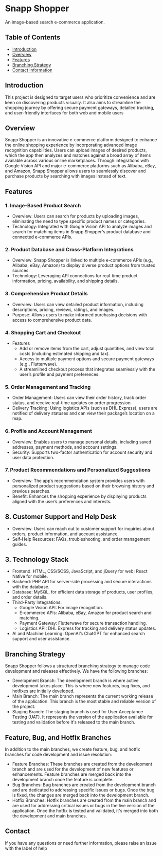 # Snapp Shopper

An image-based search e-commerce application.

## Table of Contents
- [Introduction](#introduction)
- [Overview](#overview)
- [Features](#feature)
- [Branching Strategy](#branching-strategy)
- [Contact Information](#contact)

## Introduction
This project is designed to target users who prioritize convenience and are keen on discovering products visually. It also aims to streamline the shopping journey by offering secure payment gateways, detailed tracking, and user-friendly interfaces for both web and mobile users

## Overview
Snapp Shopper is an innovative e-commerce platform designed to enhance the online shopping experience by incorporating advanced image recognition capabilities. Users can upload images of desired products, which the app then analyzes and matches against a broad array of items available across various online marketplaces. Through integrations with Google Vision API and major e-commerce platforms such as Alibaba, eBay, and Amazon, Snapp Shopper allows users to seamlessly discover and purchase products by searching with images instead of text.

## Features
### 1. Image-Based Product Search
- Overview: Users can search for products by uploading images, eliminating the need to type specific product names or categories.
- Technology: Integrated with Google Vision API to analyze images and search for matching items in Snapp Shopper's product database and connected e-commerce APIs.
### 2. Product Database and Cross-Platform Integrations
- Overview: Snapp Shopper is linked to multiple e-commerce APIs (e.g., Alibaba, eBay, Amazon) to display diverse product options from trusted sources.
- Technology: Leveraging API connections for real-time product information, pricing, availability, and shipping details.
### 3. Comprehensive Product Details
- Overview: Users can view detailed product information, including descriptions, pricing, reviews, ratings, and images.
- Purpose: Allows users to make informed purchasing decisions with access to comprehensive product data.
### 4. Shopping Cart and Checkout
- Features
  - Add or remove items from the cart, adjust quantities, and view total costs (including estimated shipping and tax).
  - Access to multiple payment options and secure payment gateways (e.g., Flutterwave).
  - A streamlined checkout process that integrates seamlessly with the user’s profile and payment preferences. 
### 5. Order Management and Tracking
- Order Management: Users can view their order history, track order status, and receive real-time updates on order progression.
- Delivery Tracking: Using logistics APIs (such as DHL Express), users are notified of delivery statuses and can view their package’s location on a map.
### 6. Profile and Account Management
- Overview: Enables users to manage personal details, including saved addresses, payment methods, and account settings.
- Security: Supports two-factor authentication for account security and user data protection.
### 7. Product Recommendations and Personalized Suggestions
- Overview: The app’s recommendation system provides users with personalized product suggestions based on their browsing history and previous searches.
- Benefit: Enhances the shopping experience by displaying products aligned with the user’s preferences and interests.
## 8. Customer Support and Help Desk
- Overview: Users can reach out to customer support for inquiries about orders, product information, and account assistance.
- Self-Help Resources: FAQs, troubleshooting, and order management guides.
## 3. Technology Stack
- Frontend: HTML, CSS/SCSS, JavaScript, and jQuery for web; React Native for mobile.
- Backend: PHP API for server-side processing and secure interactions with the database.
- Database: MySQL, for efficient data storage of products, user profiles, and order details.
- Third-Party Integrations:
  - Google Vision API: For image recognition.
  - E-commerce APIs: Alibaba, eBay, Amazon for product search and matching.
  - Payment Gateway: Flutterwave for secure transaction handling.
  - Logistics API: DHL Express for tracking and delivery status updates.
- AI and Machine Learning: OpenAI’s ChatGPT for enhanced search support and user assistance.

## Branching Strategy
Snapp Shopper follows a structured branching strategy to manage code development and releases effectively. We have the following branches:
- Development Branch: The development branch is where active development takes place. This is where new features, bug fixes, and hotfixes are initially developed.
- Main Branch: The main branch represents the current working release of the application. This branch is the most stable and reliable version of the project.
- Staging Branch: The staging branch is used for User Acceptance Testing (UAT). It represents the version of the application available for testing and validation before it's released to the main branch.

## Feature, Bug, and Hotfix Branches
In addition to the main branches, we create feature, bug, and hotfix branches for code development and issue resolution:
- Feature Branches: These branches are created from the development branch and are used for the development of new features or enhancements. Feature branches are merged back into the development branch once the feature is complete.
- Bug Branches: Bug branches are created from the development branch and are dedicated to addressing specific issues or bugs. Once the bug is fixed, the changes are merged back into the development branch.
- Hotfix Branches: Hotfix branches are created from the main branch and are used for addressing critical issues or bugs in the live version of the application. Once the hotfix is tested and validated, it's merged into both the development and main branches.

## Contact
If you have any questions or need further information, please raise an issue with the label of help
